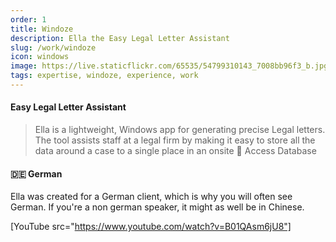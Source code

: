 ```yaml
---
order: 1
title: Windoze
description: Ella the Easy Legal Letter Assistant
slug: /work/windoze
icon: windows
image: https://live.staticflickr.com/65535/54799310143_7008bb96f3_b.jpg
tags: expertise, windoze, experience, work
---
```


#### Easy Legal Letter Assistant

> Ella is a lightweight, Windows app for generating precise Legal letters. The tool assists staff at a legal firm by making it easy to store all the data around a case to a single place in an onsite 🔑 Access Database

#### 🇩🇪 German

Ella was created for a German client, which is why you will often see German. If you're a non german speaker, it might as well be in Chinese.

[YouTube src="https://www.youtube.com/watch?v=B01QAsm6jU8"]
